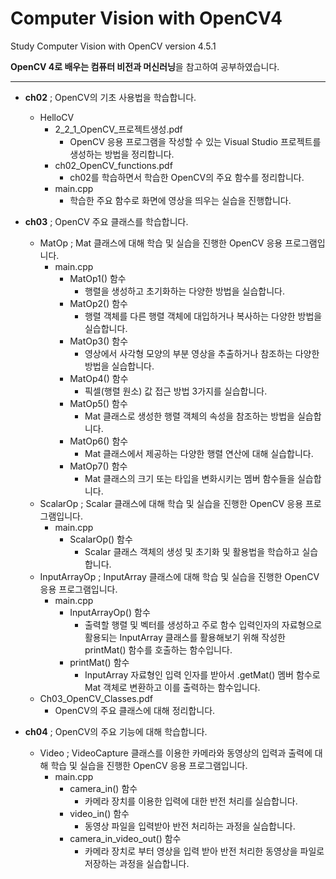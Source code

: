# Computer Vision with OpenCV4
Study Computer Vision with OpenCV version 4.5.1


**OpenCV 4로 배우는 컴퓨터 비전과 머신러닝**을 참고하여 공부하였습니다.

---

- **ch02** ; OpenCV의 기초 사용법을 학습합니다.
  - HelloCV
    - 2_2_1_OpenCV_프로젝트생성.pdf
      - OpenCV 응용 프로그램을 작성할 수 있는 Visual Studio 프로젝트를 생성하는 방법을 정리합니다.
    - ch02_OpenCV_functions.pdf
      - ch02를 학습하면서 학습한 OpenCV의 주요 함수를 정리합니다.
    - main.cpp
      - 학습한 주요 함수로 화면에 영상을 띄우는 실습을 진행합니다.

- **ch03** ; OpenCV 주요 클래스를 학습합니다.
  - MatOp ; Mat 클래스에 대해 학습 및 실습을 진행한 OpenCV 응용 프로그램입니다.
    - main.cpp
      - MatOp1() 함수
        - 행렬을 생성하고 초기화하는 다양한 방법을 실습합니다.
      - MatOp2() 함수
        - 행렬 객체를 다른 행렬 객체에 대입하거나 복사하는 다양한 방법을 실습합니다.
      - MatOp3() 함수
        - 영상에서 사각형 모양의 부분 영상을 추출하거나 참조하는 다양한 방법을 실습합니다.
      - MatOp4() 함수
        - 픽셀(행렬 원소) 값 접근 방법 3가지를 실습합니다.
      - MatOp5() 함수
        - Mat 클래스로 생성한 행렬 객체의 속성을 참조하는 방법을 실습합니다.
      - MatOp6() 함수
        - Mat 클래스에서 제공하는 다양한 행렬 연산에 대해 실습합니다.
      - MatOp7() 함수
        - Mat 클래스의 크기 또는 타입을 변화시키는 멤버 함수들을 실습합니다.
  - ScalarOp ; Scalar 클래스에 대해 학습 및 실습을 진행한 OpenCV 응용 프로그램입니다.
    - main.cpp
      - ScalarOp() 함수
        - Scalar 클래스 객체의 생성 및 초기화 및 활용법을 학습하고 실습합니다.
  - InputArrayOp ; InputArray 클래스에 대해 학습 및 실습을 진행한 OpenCV 응용 프로그램입니다.
    - main.cpp
      - InputArrayOp() 함수
        - 출력할 행렬 및 벡터를 생성하고 주로 함수 입력인자의 자료형으로 활용되는 InputArray 클래스를 활용해보기 위해 작성한 printMat() 함수를 호출하는 함수입니다.
      - printMat() 함수
        - InputArray 자료형인 입력 인자를 받아서 .getMat() 멤버 함수로 Mat 객체로 변환하고 이를 출력하는 함수입니다.
  - Ch03_OpenCV_Classes.pdf
    - OpenCV의 주요 클래스에 대해 정리합니다.

- **ch04** ; OpenCV의 주요 기능에 대해 학습합니다.
  - Video ; VideoCapture 클래스를 이용한 카메라와 동영상의 입력과 출력에 대해 학습 및 실습을 진행한 OpenCV 응용 프로그램입니다.
    - main.cpp
      - camera_in() 함수
        - 카메라 장치를 이용한 입력에 대한 반전 처리를 실습합니다.
      - video_in() 함수
        - 동영상 파일을 입력받아 반전 처리하는 과정을 실습합니다.
      - camera_in_video_out() 함수
        - 카메라 장치로 부터 영상을 입력 받아 반전 처리한 동영상을 파일로 저장하는 과정을 실습합니다.
